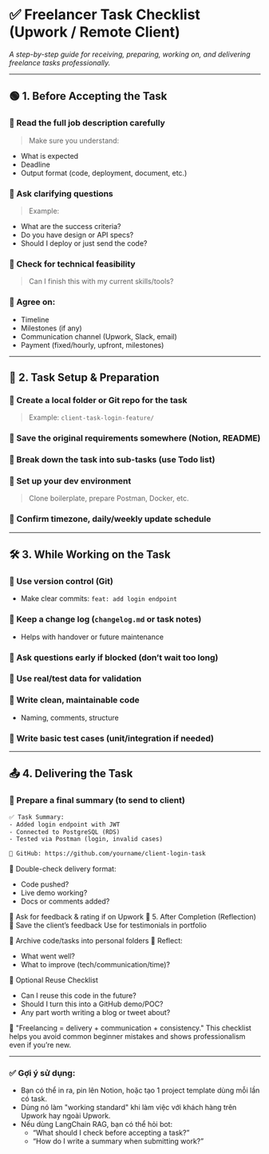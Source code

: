 # ✅ Freelancer Task Checklist (Upwork / Remote Client)

_A step-by-step guide for receiving, preparing, working on, and delivering freelance tasks professionally._

---

## 🟢 1. Before Accepting the Task

### 🔲 Read the full job description carefully

> Make sure you understand:

- What is expected
- Deadline
- Output format (code, deployment, document, etc.)

### 🔲 Ask clarifying questions

> Example:

- What are the success criteria?
- Do you have design or API specs?
- Should I deploy or just send the code?

### 🔲 Check for technical feasibility

> Can I finish this with my current skills/tools?

### 🔲 Agree on:

- Timeline
- Milestones (if any)
- Communication channel (Upwork, Slack, email)
- Payment (fixed/hourly, upfront, milestones)

---

## 🧰 2. Task Setup & Preparation

### 🔲 Create a local folder or Git repo for the task

> Example: `client-task-login-feature/`

### 🔲 Save the original requirements somewhere (Notion, README)

### 🔲 Break down the task into sub-tasks (use Todo list)

### 🔲 Set up your dev environment

> Clone boilerplate, prepare Postman, Docker, etc.

### 🔲 Confirm timezone, daily/weekly update schedule

---

## 🛠️ 3. While Working on the Task

### 🔲 Use version control (Git)

- Make clear commits: `feat: add login endpoint`

### 🔲 Keep a change log (`changelog.md` or task notes)

- Helps with handover or future maintenance

### 🔲 Ask questions early if blocked (don’t wait too long)

### 🔲 Use real/test data for validation

### 🔲 Write clean, maintainable code

- Naming, comments, structure

### 🔲 Write basic test cases (unit/integration if needed)

---

## 📤 4. Delivering the Task

### 🔲 Prepare a final summary (to send to client)

```txt
✅ Task Summary:
- Added login endpoint with JWT
- Connected to PostgreSQL (RDS)
- Tested via Postman (login, invalid cases)

🚀 GitHub: https://github.com/yourname/client-login-task
```

🔲 Double-check delivery format:

- Code pushed?
- Live demo working?
- Docs or comments added?

🔲 Ask for feedback & rating if on Upwork
🧾 5. After Completion (Reflection)
🔲 Save the client’s feedback
Use for testimonials in portfolio

🔲 Archive code/tasks into personal folders
🔲 Reflect:

- What went well?
- What to improve (tech/communication/time)?

🔁 Optional Reuse Checklist

- Can I reuse this code in the future?
- Should I turn this into a GitHub demo/POC?
- Any part worth writing a blog or tweet about?

💬 "Freelancing = delivery + communication + consistency."
This checklist helps you avoid common beginner mistakes and shows professionalism even if you’re new.

---

### ✅ Gợi ý sử dụng:

- Bạn có thể in ra, pin lên Notion, hoặc tạo 1 project template dùng mỗi lần có task.
- Dùng nó làm "working standard" khi làm việc với khách hàng trên Upwork hay ngoài Upwork.
- Nếu dùng LangChain RAG, bạn có thể hỏi bot:
  - “What should I check before accepting a task?”
  - “How do I write a summary when submitting work?”
